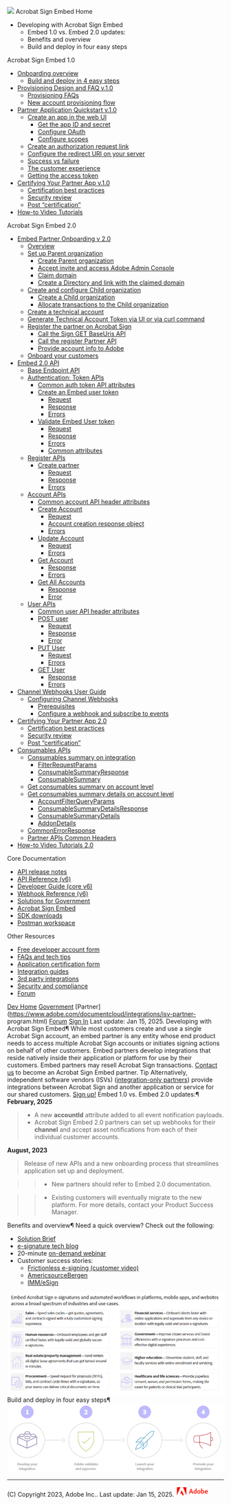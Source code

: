 ![](../_static/images/acrobatsignlogo.svg) Acrobat Sign Embed Home

  * Developing with Acrobat Sign Embed
    * Embed 1.0 vs. Embed 2.0 updates:
    * Benefits and overview
    * Build and deploy in four easy steps

Acrobat Sign Embed 1.0

  * [Onboarding overview](onboarding.html)
    * [Build and deploy in 4 easy steps](onboarding.html#build-and-deploy-in-4-easy-steps)
  * [Provisioning Design and FAQ v.1.0](provisioningfaq.html)
    * [Provisioning FAQs](provisioningfaq.html#provisioning-faqs)
    * [New account provisioning flow](provisioningfaq.html#new-account-provisioning-flow)
  * [Partner Application Quickstart v.1.0](gstarted.html)
    * [Create an app in the web UI](gstarted.html#create-an-app-in-the-web-ui)
      * [Get the app ID and secret](gstarted.html#get-the-app-id-and-secret)
      * [Configure OAuth](gstarted.html#configure-oauth)
      * [Configure scopes](gstarted.html#configure-scopes)
    * [Create an authorization request link](gstarted.html#create-an-authorization-request-link)
    * [Configure the redirect URI on your server](gstarted.html#configure-the-redirect-uri-on-your-server)
    * [Success vs failure](gstarted.html#success-vs-failure)
    * [The customer experience](gstarted.html#the-customer-experience)
    * [Getting the access token](gstarted.html#getting-the-access-token)
  * [Certifying Your Partner App v.1.0](partnercertification.html)
    * [Certification best practices](partnercertification.html#certification-best-practices)
    * [Security review](partnercertification.html#security-review)
    * [Post “certification”](partnercertification.html#post-certification)
  * [How-to Video Tutorials](videos.html)

Acrobat Sign Embed 2.0

  * [Embed Partner Onboarding v 2.0](onboarding2.html)
    * [Overview](onboarding2.html#overview)
    * [Set up Parent organization](onboarding2.html#set-up-parent-organization)
      * [Create Parent organization](onboarding2.html#create-parent-organization)
      * [Accept invite and access Adobe Admin Console](onboarding2.html#accept-invite-and-access-adobe-admin-console)
      * [Claim domain](onboarding2.html#claim-domain)
      * [Create a Directory and link with the claimed domain](onboarding2.html#create-a-directory-and-link-with-the-claimed-domain)
    * [Create and configure Child organization](onboarding2.html#create-and-configure-child-organization)
      * [Create a Child organization](onboarding2.html#create-a-child-organization)
      * [Allocate transactions to the Child organization](onboarding2.html#allocate-transactions-to-the-child-organization)
    * [Create a technical account](onboarding2.html#create-a-technical-account)
    * [Generate Technical Account Token via UI or via curl command](onboarding2.html#generate-technical-account-token-via-ui-or-via-curl-command)
    * [Register the partner on Acrobat Sign](onboarding2.html#register-the-partner-on-acrobat-sign)
      * [Call the Sign GET BaseUris API](onboarding2.html#call-the-sign-get-baseuris-api)
      * [Call the register Partner API](onboarding2.html#call-the-register-partner-api)
      * [Provide account info to Adobe](onboarding2.html#provide-account-info-to-adobe)
    * [Onboard your customers](onboarding2.html#onboard-your-customers)
  * [Embed 2.0 API](embedapi2.html)
    * [Base Endpoint API](embedapi2.html#base-endpoint-api)
    * [Authentication: Token APIs](embedapi2.html#authentication-token-apis)
      * [Common auth token API attributes](embedapi2.html#common-auth-token-api-attributes)
      * [Create an Embed user token](embedapi2.html#create-an-embed-user-token)
        * [Request](embedapi2.html#request)
        * [Response](embedapi2.html#response)
        * [Errors](embedapi2.html#errors)
      * [Validate Embed User token](embedapi2.html#validate-embed-user-token)
        * [Request](embedapi2.html#id1)
        * [Response](embedapi2.html#id2)
        * [Errors](embedapi2.html#id3)
        * [Common attributes](embedapi2.html#common-attributes)
    * [Register APIs](embedapi2.html#register-apis)
      * [Create partner](embedapi2.html#create-partner)
        * [Request](embedapi2.html#id4)
        * [Response](embedapi2.html#id5)
        * [Errors](embedapi2.html#id6)
    * [Account APIs](embedapi2.html#account-apis)
      * [Common account API header attributes](embedapi2.html#common-account-api-header-attributes)
      * [Create Account](embedapi2.html#create-account)
        * [Request](embedapi2.html#id7)
        * [Account creation response object](embedapi2.html#account-creation-response-object)
        * [Errors](embedapi2.html#id8)
      * [Update Account](embedapi2.html#update-account)
        * [Request](embedapi2.html#id9)
        * [Errors](embedapi2.html#id10)
      * [Get Account](embedapi2.html#get-account)
        * [Response](embedapi2.html#id11)
        * [Errors](embedapi2.html#id12)
      * [Get All Accounts](embedapi2.html#get-all-accounts)
        * [Response](embedapi2.html#id13)
        * [Error](embedapi2.html#error)
    * [User APIs](embedapi2.html#user-apis)
      * [Common user API header attributes](embedapi2.html#common-user-api-header-attributes)
      * [POST user](embedapi2.html#post-user)
        * [Request](embedapi2.html#id14)
        * [Response](embedapi2.html#id15)
        * [Error](embedapi2.html#id16)
      * [PUT User](embedapi2.html#put-user)
        * [Request](embedapi2.html#id17)
        * [Errors](embedapi2.html#id18)
      * [GET User](embedapi2.html#get-user)
        * [Response](embedapi2.html#id19)
        * [Errors](embedapi2.html#id20)
  * [Channel Webhooks User Guide](channel_webhooks.html)
    * [Configuring Channel Webhooks](channel_webhooks.html#configuring-channel-webhooks)
      * [Prerequisites](channel_webhooks.html#prerequisites)
      * [Configure a webhook and subscribe to events](channel_webhooks.html#configure-a-webhook-and-subscribe-to-events)
  * [Certifying Your Partner App 2.0](partnercertification2.html)
    * [Certification best practices](partnercertification2.html#certification-best-practices)
    * [Security review](partnercertification2.html#security-review)
    * [Post “certification”](partnercertification2.html#post-certification)
  * [Consumables APIs](reporting_apis.html)
    * [Consumables summary on integration](reporting_apis.html#consumables-summary-on-integration)
      * [FilterRequestParams](reporting_apis.html#filterrequestparams)
      * [ConsumableSummaryResponse](reporting_apis.html#consumablesummaryresponse)
      * [ConsumableSummary](reporting_apis.html#consumablesummary)
    * [Get consumables summary on account level](reporting_apis.html#get-consumables-summary-on-account-level)
    * [Get consumables summary details on account level](reporting_apis.html#get-consumables-summary-details-on-account-level)
      * [AccountFilterQueryParams](reporting_apis.html#accountfilterqueryparams)
      * [ConsumableSummaryDetailsResponse](reporting_apis.html#consumablesummarydetailsresponse)
      * [ConsumableSummaryDetails](reporting_apis.html#consumablesummarydetails)
      * [AddonDetails](reporting_apis.html#addondetails)
    * [CommonErrorResponse](reporting_apis.html#commonerrorresponse)
    * [Partner APIs Common Headers](reporting_apis.html#id3)
  * [How-to Video Tutorials 2.0](videos2.html)

Core Documentation

  * [API release notes](http://www.adobe.com/go/acrobatsigndevrnotes#://)
  * [API Reference (v6)](https://secure.na1.adobesign.com/public/docs/restapi/v6#://)
  * [Developer Guide (core v6)](https://www.adobe.com/go/acrobatsigndevguide#://)
  * [ Webhook Reference (v6)](https://www.adobe.com/go/acrobatsignwebhook#://)
  * [Solutions for Government](https://opensource.adobe.com/acrobat-sign/signgov#://)
  * [Acrobat Sign Embed](https://opensource.adobe.com/acrobat-sign/embedpartner#://)
  * [SDK downloads](https://www.adobe.com/go/acrobatsignsdks#://)
  * [Postman workspace](https://www.adobe.com/go/acrobatsignpostman#://)

Other Resources

  * [ Free developer account form](https://www.adobe.com/go/acrobatsigndevaccount#://)
  * [ FAQs and tech tips](https://www.adobe.com/go/acrobatsigntechblog#://)
  * [Application certification form](https://www.adobe.com/go/esign-dev-cert#://)
  * [Integration guides](https://www.adobe.com/go/acrobatsignintegrations#://)
  * [3rd party integrations](https://exchange.adobe.com/apps/browse/?product=SIGN&sort=MOST_RECENT#://)
  * [Security and compliance](https://www.adobe.com/trust/resources.html#://)
  * [Forum](https://www.adobe.com/go/acrobatsigndevforum#://)

[Dev Home](https://www.adobe.com/go/acrobatsigndevhome)
[Government](https://www.adobe.com/documentcloud/industries/government.html)
[Partner](https://www.adobe.com/documentcloud/integrations/isv-partner-
program.html) [Forum](      https://www.adobe.com/go/acrobatsignforum) [Sign
In](https://secure.echosign.com/public/login) Last update: Jan 15, 2025.
Developing with Acrobat Sign Embed¶ While most customers create and use a
single Acrobat Sign account, an embed partner is any entity whose end product
needs to access multiple Acrobat Sign accounts or initiates signing actions on
behalf of other customers. Embed partners develop integrations that reside
natively inside their application or platform for use by their customers.
Embed partners may resell Acrobat Sign transactions. [Contact
us](mailto:signembed%40adobe.com) to become an Acrobat Sign Embed partner. Tip
Alternatively, independent software vendors (ISVs) ([integration-only
partners](https://exchange.adobe.com/apps/browse/ec?product=SIGN&sort=MOST_RECENT))
provide integrations between Acrobat Sign and another application or service
for our shared customers. [Sign
up!](https://partners.adobe.com/exchangeprogram/documentcloud/prereg.html)
Embed 1.0 vs. Embed 2.0 updates:¶ **February, 2025**

>   * A new **accountId** attribute added to all event notification payloads.
>   * Acrobat Sign Embed 2.0 partners can set up webhooks for their
> **channel** and accept asset notifications from each of their individual
> customer accounts.
>

**August, 2023**

> Release of new APIs and a new onboarding process that streamlines
> application set up and deployment.
>

>>   * New partners should refer to Embed 2.0 documentation.

>>   * Existing customers will eventually migrate to the new platform. For
more details, contact your Product Success Manager.

>>

Benefits and overview¶ Need a quick overview? Check out the following:

  * [Solution Brief](solutionbrief.pdf)
  * [e-signature tech blog](https://blog.adobe.com/en/publish/2022/10/11/6-reasons-embed-e-signature-workflows-into-your-software-applications-mobile-apps-websites)
  * 20-minute [on-demand webinar](https://event.on24.com/wcc/r/3966769/432EB50523B5DF5B3DF83EAE744CE3C6)
  * Customer success stories:
    * [Frictionless e-signing (customer video)](https://www.youtube.com/watch?v=3Y0mT5BO3bw&t=20s)
    * [AmericsourceBergen](https://business.adobe.com/customer-success-stories/lash-group-case-study.html)
    * [IMM/eSign](https://business.adobe.com/customer-success-stories/imm-case-study.html)

![_images/solutionbrief.png](_images/solutionbrief.png) Build and deploy in
four easy steps¶ ![_images/foursteps.png](_images/foursteps.png)

* * *

(C) Copyright 2023, Adobe Inc..  Last update: Jan 15, 2025.
![](../_static/adobelogo.png)

